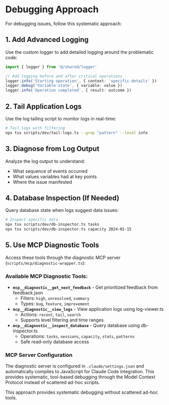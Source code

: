 # Debugging Approach

For debugging issues, follow this systematic approach:

## 1. Add Advanced Logging
Use the custom logger to add detailed logging around the problematic code:
```typescript
import { logger } from '@/shared/logger'

// Add logging before and after critical operations
logger.info('Starting operation', { context: 'specific-details' })
logger.debug('Variable state', { variable: value })
logger.info('Operation completed', { result: outcome })
```

## 2. Tail Application Logs
Use the log tailing script to monitor logs in real-time:
```bash
# Tail logs with filtering
npx tsx scripts/dev/tail-logs.ts --grep "pattern" --level info
```

## 3. Diagnose from Log Output
Analyze the log output to understand:
- What sequence of events occurred
- What values variables had at key points
- Where the issue manifested

## 4. Database Inspection (If Needed)
Query database state when logs suggest data issues:
```bash
# Inspect specific data
npx tsx scripts/dev/db-inspector.ts tasks
npx tsx scripts/dev/db-inspector.ts capacity 2024-01-15
```

## 5. Use MCP Diagnostic Tools
Access these tools through the diagnostic MCP server (`scripts/mcp/diagnostic-wrapper.ts`):

### Available MCP Diagnostic Tools:
- **`mcp__diagnostic__get_next_feedback`** - Get prioritized feedback from feedback.json
  - Filters: `high`, `unresolved`, `summary`
  - Types: `bug`, `feature`, `improvement`
- **`mcp__diagnostic__view_logs`** - View application logs using log-viewer.ts
  - Actions: `recent`, `tail`, `search`
  - Supports level filtering and time ranges
- **`mcp__diagnostic__inspect_database`** - Query database using db-inspector.ts
  - Operations: `tasks`, `sessions`, `capacity`, `stats`, `patterns`
  - Safe read-only database access

### MCP Server Configuration
The diagnostic server is configured in `.claude/settings.json` and automatically compiles to JavaScript for Claude Code integration. This provides systematic, tool-based debugging through the Model Context Protocol instead of scattered ad-hoc scripts.

This approach provides systematic debugging without scattered ad-hoc tools.